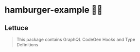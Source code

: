 # hamburger-example 🍔🍔

## Lettuce

> This package contains GraphQL CodeGen Hooks and Type Definitions
